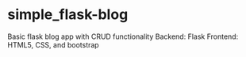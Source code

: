 # simple_flask-blog
Basic flask blog app with CRUD functionality
Backend: Flask
Frontend: HTML5, CSS, and bootstrap
